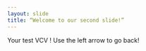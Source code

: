 ```yaml
---
layout: slide
title: “Welcome to our second slide!” 
---
```

Your test VCV !
Use the left arrow to go back!
